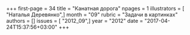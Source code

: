 +++
first-page = 34
title = "Канатная дорога"
npages = 1
illustrators = [ "Наталья Деревянко",]
month = "09"
rubric = "Задачи в картинках"
authors = []
issues = [ "2012_09",]
year = "2012"
date = "2017-04-24T15:37:56+03:00"
+++
